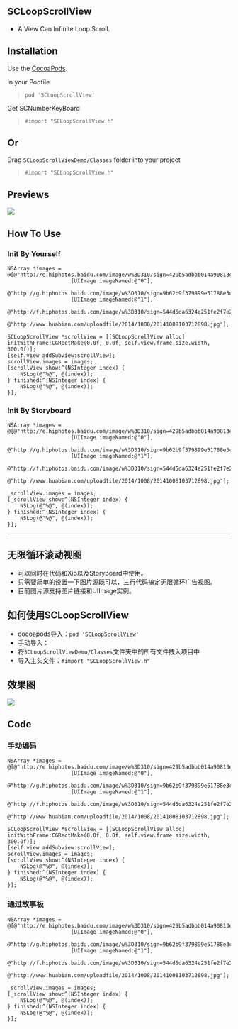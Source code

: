 ## SCLoopScrollView
* A View Can Infinite Loop Scroll.
## Installation
Use the [CocoaPods](http://github.com/CocoaPods/CocoaPods).

In your Podfile
>`pod 'SCLoopScrollView'`

Get SCNumberKeyBoard
>`#import "SCLoopScrollView.h"`

## Or
Drag `SCLoopScrollViewDemo/Classes` folder into your project
>`#import "SCLoopScrollView.h"`

## Previews
![](http://i1.tietuku.com/7db519b122670a90.gif)

## How To Use
### Init By Yourself
```objc
NSArray *images = @[@"http://e.hiphotos.baidu.com/image/w%3D310/sign=429b5adbbb014a90813e40bc99763971/622762d0f703918ffc60d8a3533d269759eec422.jpg",
                    [UIImage imageNamed:@"0"],
                    @"http://g.hiphotos.baidu.com/image/w%3D310/sign=9b62b9f379899e51788e3c1572a6d990/8718367adab44aed80ebd4eab11c8701a18bfb13.jpg",
                    [UIImage imageNamed:@"1"],
                    @"http://f.hiphotos.baidu.com/image/w%3D310/sign=544d5da6324e251fe2f7e2f99787c9c2/0824ab18972bd40720832c6179899e510eb309e1.jpg",
                    @"http://www.huabian.com/uploadfile/2014/1008/20141008103712898.jpg"];

SCLoopScrollView *scrollView = [[SCLoopScrollView alloc] initWithFrame:CGRectMake(0.0f, 0.0f, self.view.frame.size.width, 300.0f)];
[self.view addSubview:scrollView];
scrollView.images = images;
[scrollView show:^(NSInteger index) {
    NSLog(@"%@", @(index));
} finished:^(NSInteger index) {
    NSLog(@"%@", @(index));
}];
```

### Init By Storyboard
```objc
NSArray *images = @[@"http://e.hiphotos.baidu.com/image/w%3D310/sign=429b5adbbb014a90813e40bc99763971/622762d0f703918ffc60d8a3533d269759eec422.jpg",
                    [UIImage imageNamed:@"0"],
                    @"http://g.hiphotos.baidu.com/image/w%3D310/sign=9b62b9f379899e51788e3c1572a6d990/8718367adab44aed80ebd4eab11c8701a18bfb13.jpg",
                    [UIImage imageNamed:@"1"],
                    @"http://f.hiphotos.baidu.com/image/w%3D310/sign=544d5da6324e251fe2f7e2f99787c9c2/0824ab18972bd40720832c6179899e510eb309e1.jpg",
                    @"http://www.huabian.com/uploadfile/2014/1008/20141008103712898.jpg"];

_scrollView.images = images;
[_scrollView show:^(NSInteger index) {
    NSLog(@"%@", @(index));
} finished:^(NSInteger index) {
    NSLog(@"%@", @(index));
}];
```

-----------------

## 无限循环滚动视图
* 可以同时在代码和Xib以及Storyboard中使用。
* 只需要简单的设置一下图片源既可以，三行代码搞定无限循环广告视图。
* 目前图片源支持图片链接和UIImage实例。

## 如何使用SCLoopScrollView
* cocoapods导入：`pod 'SCLoopScrollView'`
* 手动导入：
* 将`SCLoopScrollViewDemo/Classes`文件夹中的所有文件拽入项目中
* 导入主头文件：`#import "SCLoopScrollView.h"`

## 效果图
![](http://i1.tietuku.com/7db519b122670a90.gif)

## Code
### 手动编码
```objc
NSArray *images = @[@"http://e.hiphotos.baidu.com/image/w%3D310/sign=429b5adbbb014a90813e40bc99763971/622762d0f703918ffc60d8a3533d269759eec422.jpg",
                    [UIImage imageNamed:@"0"],
                    @"http://g.hiphotos.baidu.com/image/w%3D310/sign=9b62b9f379899e51788e3c1572a6d990/8718367adab44aed80ebd4eab11c8701a18bfb13.jpg",
                    [UIImage imageNamed:@"1"],
                    @"http://f.hiphotos.baidu.com/image/w%3D310/sign=544d5da6324e251fe2f7e2f99787c9c2/0824ab18972bd40720832c6179899e510eb309e1.jpg",
                    @"http://www.huabian.com/uploadfile/2014/1008/20141008103712898.jpg"];

SCLoopScrollView *scrollView = [[SCLoopScrollView alloc] initWithFrame:CGRectMake(0.0f, 0.0f, self.view.frame.size.width, 300.0f)];
[self.view addSubview:scrollView];
scrollView.images = images;
[scrollView show:^(NSInteger index) {
    NSLog(@"%@", @(index));
} finished:^(NSInteger index) {
    NSLog(@"%@", @(index));
}];
```

### 通过故事板
```objc
NSArray *images = @[@"http://e.hiphotos.baidu.com/image/w%3D310/sign=429b5adbbb014a90813e40bc99763971/622762d0f703918ffc60d8a3533d269759eec422.jpg",
                    [UIImage imageNamed:@"0"],
                    @"http://g.hiphotos.baidu.com/image/w%3D310/sign=9b62b9f379899e51788e3c1572a6d990/8718367adab44aed80ebd4eab11c8701a18bfb13.jpg",
                    [UIImage imageNamed:@"1"],
                    @"http://f.hiphotos.baidu.com/image/w%3D310/sign=544d5da6324e251fe2f7e2f99787c9c2/0824ab18972bd40720832c6179899e510eb309e1.jpg",
                    @"http://www.huabian.com/uploadfile/2014/1008/20141008103712898.jpg"];

_scrollView.images = images;
[_scrollView show:^(NSInteger index) {
    NSLog(@"%@", @(index));
} finished:^(NSInteger index) {
    NSLog(@"%@", @(index));
}];
```

